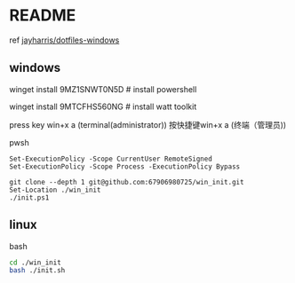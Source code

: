 # README

ref [jayharris/dotfiles-windows](https://github.com/jayharris/dotfiles-windows)

## windows

winget install 9MZ1SNWT0N5D # install powershell

winget install 9MTCFHS560NG # install watt toolkit

press key win+x a (terminal(administrator)) 按快捷键win+x a (终端（管理员))

pwsh

``` pwsh
Set-ExecutionPolicy -Scope CurrentUser RemoteSigned
Set-ExecutionPolicy -Scope Process -ExecutionPolicy Bypass

git clone --depth 1 git@github.com:67906980725/win_init.git
Set-Location ./win_init
./init.ps1
```

## linux

bash

``` bash
cd ./win_init
bash ./init.sh
```
